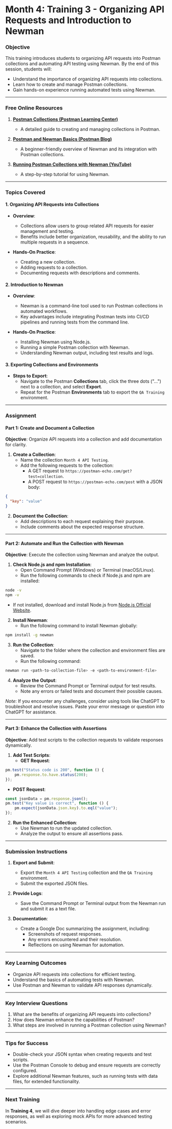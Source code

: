 # **Month 4: Training 3 - Organizing API Requests and Introduction to Newman**

### **Objective**

This training introduces students to organizing API requests into Postman collections and automating API testing using Newman. By the end of this session, students will:

- Understand the importance of organizing API requests into collections.
- Learn how to create and manage Postman collections.
- Gain hands-on experience running automated tests using Newman.

---

### **Free Online Resources**

1. **[Postman Collections (Postman Learning Center)](https://learning.postman.com/docs/sending-requests/intro-to-collections/)**
   - A detailed guide to creating and managing collections in Postman.

2. **[Postman and Newman Basics (Postman Blog)](https://blog.postman.com/how-to-use-newman-to-run-collections/)**
   - A beginner-friendly overview of Newman and its integration with Postman collections.

3. **[Running Postman Collections with Newman (YouTube)](https://www.youtube.com/watch?v=XGbB9pd9YAc)**
   - A step-by-step tutorial for using Newman.

---

### **Topics Covered**

#### **1. Organizing API Requests into Collections**

- **Overview**:
  - Collections allow users to group related API requests for easier management and testing.
  - Benefits include better organization, reusability, and the ability to run multiple requests in a sequence.

- **Hands-On Practice**:
  - Creating a new collection.
  - Adding requests to a collection.
  - Documenting requests with descriptions and comments.

#### **2. Introduction to Newman**

- **Overview**:
  - Newman is a command-line tool used to run Postman collections in automated workflows.
  - Key advantages include integrating Postman tests into CI/CD pipelines and running tests from the command line.

- **Hands-On Practice**:
  - Installing Newman using Node.js.
  - Running a simple Postman collection with Newman.
  - Understanding Newman output, including test results and logs.

#### **3. Exporting Collections and Environments**

- **Steps to Export**:
  - Navigate to the Postman **Collections** tab, click the three dots ("...") next to a collection, and select **Export**.
  - Repeat for the Postman **Environments** tab to export the `QA Training` environment.

---

### **Assignment**

#### **Part 1: Create and Document a Collection**

**Objective**: Organize API requests into a collection and add documentation for clarity.

1. **Create a Collection**:
   - Name the collection `Month 4 API Testing`.
   - Add the following requests to the collection:
     - A GET request to `https://postman-echo.com/get?test=collection`.
     - A POST request to `https://postman-echo.com/post` with a JSON body:

```json
{
  "key": "value"
}
```

2. **Document the Collection**:
   - Add descriptions to each request explaining their purpose.
   - Include comments about the expected response structure.

---

#### **Part 2: Automate and Run the Collection with Newman**

**Objective**: Execute the collection using Newman and analyze the output.

1. **Check Node.js and npm Installation**:
   - Open Command Prompt (Windows) or Terminal (macOS/Linux).
   - Run the following commands to check if Node.js and npm are installed:

```bash
node -v
npm -v
```
   - If not installed, download and install Node.js from [Node.js Official Website](https://nodejs.org/).

2. **Install Newman**:
   - Run the following command to install Newman globally:

```bash
npm install -g newman
```

3. **Run the Collection**:
   - Navigate to the folder where the collection and environment files are saved.
   - Run the following command:

```bash
newman run <path-to-collection-file> -e <path-to-environment-file>
```

4. **Analyze the Output**:
   - Review the Command Prompt or Terminal output for test results.
   - Note any errors or failed tests and document their possible causes.

*Note*: If you encounter any challenges, consider using tools like ChatGPT to troubleshoot and resolve issues. Paste your error message or question into ChatGPT for assistance.

---

#### **Part 3: Enhance the Collection with Assertions**

**Objective**: Add test scripts to the collection requests to validate responses dynamically.

1. **Add Test Scripts**:
   - **GET Request**:

```javascript
pm.test("Status code is 200", function () {
    pm.response.to.have.status(200);
});
```

   - **POST Request**:

```javascript
const jsonData = pm.response.json();
pm.test("Key value is correct", function () {
    pm.expect(jsonData.json.key).to.eql("value");
});
```

2. **Run the Enhanced Collection**:
   - Use Newman to run the updated collection.
   - Analyze the output to ensure all assertions pass.

---

### **Submission Instructions**

1. **Export and Submit**:
   - Export the `Month 4 API Testing` collection and the `QA Training` environment.
   - Submit the exported JSON files.

2. **Provide Logs**:
   - Save the Command Prompt or Terminal output from the Newman run and submit it as a text file.

3. **Documentation**:
   - Create a Google Doc summarizing the assignment, including:
     - Screenshots of request responses.
     - Any errors encountered and their resolution.
     - Reflections on using Newman for automation.

---

### **Key Learning Outcomes**

- Organize API requests into collections for efficient testing.
- Understand the basics of automating tests with Newman.
- Use Postman and Newman to validate API responses dynamically.

---

### **Key Interview Questions**

1. What are the benefits of organizing API requests into collections?
2. How does Newman enhance the capabilities of Postman?
3. What steps are involved in running a Postman collection using Newman?

---

### **Tips for Success**

- Double-check your JSON syntax when creating requests and test scripts.
- Use the Postman Console to debug and ensure requests are correctly configured.
- Explore additional Newman features, such as running tests with data files, for extended functionality.

---

### **Next Training**

In **Training 4**, we will dive deeper into handling edge cases and error responses, as well as exploring mock APIs for more advanced testing scenarios.